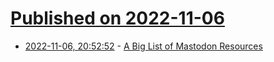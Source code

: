 # [Published on 2022-11-06](index.md)

* [2022-11-06, 20:52:52](https://news.ycombinator.com/item?id=33496991) - [A Big List of Mastodon Resources](https://researchbuzz.me/2022/11/05/a-big-list-of-mastodon-resources/)
